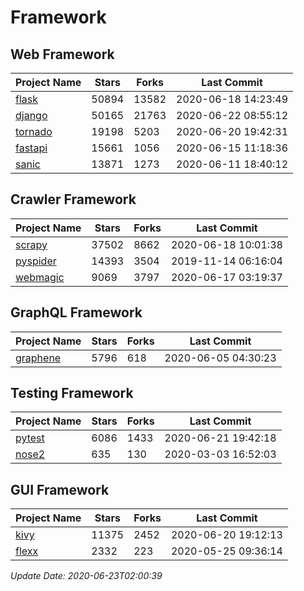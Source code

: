 # Framework

## Web Framework

| Project Name | Stars | Forks | Last Commit |
| ------------ | ----- | ----- | ----------- |
| [flask](https://github.com/pallets/flask) | 50894 | 13582 | 2020-06-18 14:23:49 |
| [django](https://github.com/django/django) | 50165 | 21763 | 2020-06-22 08:55:12 |
| [tornado](https://github.com/tornadoweb/tornado) | 19198 | 5203 | 2020-06-20 19:42:31 |
| [fastapi](https://github.com/tiangolo/fastapi) | 15661 | 1056 | 2020-06-15 11:18:36 |
| [sanic](https://github.com/huge-success/sanic) | 13871 | 1273 | 2020-06-11 18:40:12 |

## Crawler Framework

| Project Name | Stars | Forks | Last Commit |
| ------------ | ----- | ----- | ----------- |
| [scrapy](https://github.com/scrapy/scrapy) | 37502 | 8662 | 2020-06-18 10:01:38 |
| [pyspider](https://github.com/binux/pyspider) | 14393 | 3504 | 2019-11-14 06:16:04 |
| [webmagic](https://github.com/code4craft/webmagic) | 9069 | 3797 | 2020-06-17 03:19:37 |

## GraphQL Framework

| Project Name | Stars | Forks | Last Commit |
| ------------ | ----- | ----- | ----------- |
| [graphene](https://github.com/graphql-python/graphene) | 5796 | 618 | 2020-06-05 04:30:23 |

## Testing Framework

| Project Name | Stars | Forks | Last Commit |
| ------------ | ----- | ----- | ----------- |
| [pytest](https://github.com/pytest-dev/pytest) | 6086 | 1433 | 2020-06-21 19:42:18 |
| [nose2](https://github.com/nose-devs/nose2) | 635 | 130 | 2020-03-03 16:52:03 |

## GUI Framework

| Project Name | Stars | Forks | Last Commit |
| ------------ | ----- | ----- | ----------- |
| [kivy](https://github.com/kivy/kivy) | 11375 | 2452 | 2020-06-20 19:12:13 |
| [flexx](https://github.com/flexxui/flexx) | 2332 | 223 | 2020-05-25 09:36:14 |

*Update Date: 2020-06-23T02:00:39*